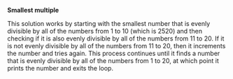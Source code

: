 **Smallest  multiple**

This solution works by starting with the smallest number that is evenly divisible by all of the numbers from 1 to 10 (which is 2520) and then checking if it is also evenly divisible by all of the numbers from 11 to 20. If it is not evenly divisible by all of the numbers from 11 to 20, then it increments the number and tries again. This process continues until it finds a number that is evenly divisible by all of the numbers from 1 to 20, at which point it prints the number and exits the loop.